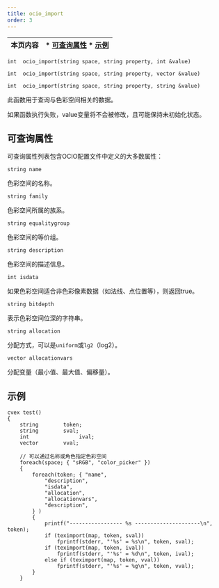 ```yaml
---
title: ocio_import
order: 3
---
```


| 本页内容 | * [可查询属性](#queryable-attributes) * [示例](#examples) |
| --- | --- |

`int  ocio_import(string space, string property, int &value)`

`int  ocio_import(string space, string property, vector &value)`

`int  ocio_import(string space, string property, string &value)`

此函数用于查询与色彩空间相关的数据。

如果函数执行失败，value变量将不会被修改，且可能保持未初始化状态。

## 可查询属性

可查询属性列表包含OCIO配置文件中定义的大多数属性：

`string name`

色彩空间的名称。

`string family`

色彩空间所属的族系。

`string equalitygroup`

色彩空间的等价组。

`string description`

色彩空间的描述信息。

`int isdata`

如果色彩空间适合非色彩像素数据（如法线、点位置等），则返回true。

`string bitdepth`

表示色彩空间位深的字符串。

`string allocation`

分配方式，可以是`uniform`或`lg2`（log2）。

`vector allocationvars`

分配变量（最小值、最大值、偏移量）。

## 示例

```vex
cvex test()
{
    string        token;
    string        sval;
    int                ival;
    vector        vval;

    // 可以通过名称或角色指定色彩空间
    foreach(space; { "sRGB", "color_picker" })
    {
        foreach(token; { "name",
            "description",
            "isdata",
            "allocation",
            "allocationvars",
            "description",
        } )
        {
            printf("----------------- %s ---------------------\n", token);
            if (teximport(map, token, sval))
                fprintf(stderr, "'%s' = %s\n", token, sval);
            if (teximport(map, token, ival))
                fprintf(stderr, "'%s' = %d\n", token, ival);
            else if (teximport(map, token, vval))
                fprintf(stderr, "'%s' = %g\n", token, vval);
        }
    }
```
